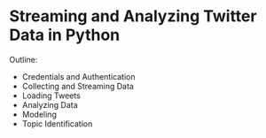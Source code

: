 # Streaming and Analyzing Twitter Data in Python

Outline:

- Credentials and Authentication
- Collecting and Streaming Data
- Loading Tweets
- Analyzing Data
- Modeling
- Topic Identification

